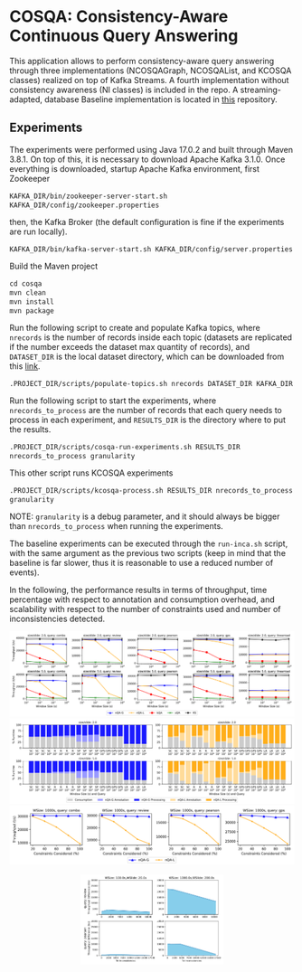 # COSQA: Consistency-Aware Continuous Query Answering

This application allows to perform consistency-aware query answering through three implementations (NCOSQAGraph, NCOSQAList, and KCOSQA classes) realized on top of Kafka Streams. 
A fourth implementation without consistency awareness (NI classes) is included in the repo. 
A streaming-adapted, database Baseline implementation is located in [this](https://anonymous.4open.science/r/INCA-39D4/) repository.

## Experiments 
The experiments were performed using Java 17.0.2 and built through Maven 3.8.1. 
On top of this, it is necessary to download Apache Kafka 3.1.0.
Once everything is downloaded, startup Apache Kafka environment, first Zookeeper
```
KAFKA_DIR/bin/zookeeper-server-start.sh KAFKA_DIR/config/zookeeper.properties
```
then, the Kafka Broker (the default configuration is fine if the experiments are run locally).
```
KAFKA_DIR/bin/kafka-server-start.sh KAFKA_DIR/config/server.properties
```

Build the Maven project
```
cd cosqa
mvn clean
mvn install
mvn package
```



Run the following script to create and populate Kafka topics, where `nrecords` is the number of records inside each topic (datasets are replicated if the number exceeds the dataset max quantity of records), and `DATASET_DIR` is the local dataset directory, which can be downloaded from this [link](https://drive.google.com/file/d/1ntZWqej8tuG0JeZLKH5cV-dlPjvuQyR2/view?usp=share_link).
```
.PROJECT_DIR/scripts/populate-topics.sh nrecords DATASET_DIR KAFKA_DIR
```



Run the following script to start the experiments, where `nrecords_to_process` are the number of records that each query needs to process in each experiment, and `RESULTS_DIR` is the directory where to put the results.

```
.PROJECT_DIR/scripts/cosqa-run-experiments.sh RESULTS_DIR nrecords_to_process granularity
```
This other script runs KCOSQA experiments
```
.PROJECT_DIR/scripts/kcosqa-process.sh RESULTS_DIR nrecords_to_process granularity
```
NOTE: `granularity` is a debug parameter, and it should always be bigger than `nrecords_to_process` when running the experiments. 

The baseline experiments can be executed through the `run-inca.sh` script, with the same argument as the previous two scripts (keep in mind that the baseline is far slower, thus it is reasonable to use a reduced number of events).

In the following, the performance results in terms of throughput, time percentage with respect to annotation and consumption overhead, and scalability with respect to the number of constraints used and number of inconsistencies detected.

![](throughput.png)
![](annotatointime.png)
![](numberofconstraints.png)
<p align="center">
    <img src="./throughput_inc.png" width=50%>
</p>



